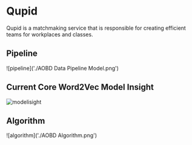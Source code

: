 # Qupid
Qupid is a matchmaking service that is responsible for creating efficient teams for workplaces and classes.


## Pipeline 

![pipeline]('./AOBD Data Pipeline Model.png')

## Current Core Word2Vec Model Insight

![modelisight]('./currentmodelinsight.png')

## Algorithm

![algorithm]('./AOBD Algorithm.png')
